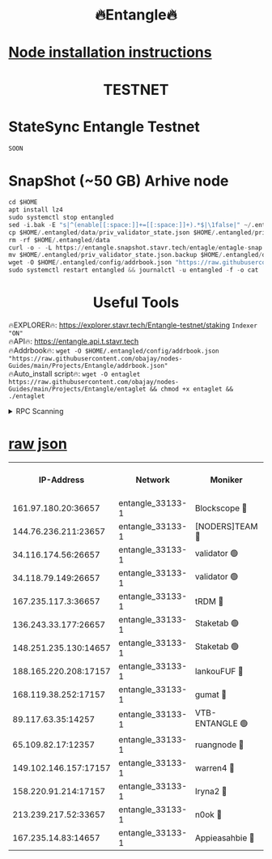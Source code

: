 <h1 align="center"> 🔥Entangle🔥</h1>

[Node installation instructions](https://github.com/obajay/nodes-Guides/tree/main/Projects/Entangle)
=

<h1 align="center"> TESTNET</h1>

# StateSync Entangle Testnet
```python
SOON
```
# SnapShot (~50 GB) Arhive node
```python
cd $HOME
apt install lz4
sudo systemctl stop entangled
sed -i.bak -E "s|^(enable[[:space:]]+=[[:space:]]+).*$|\1false|" ~/.entangled/config/config.toml
cp $HOME/.entangled/data/priv_validator_state.json $HOME/.entangled/priv_validator_state.json.backup
rm -rf $HOME/.entangled/data
curl -o - -L https://entangle.snapshot.stavr.tech/entagle/entagle-snap.tar.lz4 | lz4 -c -d - | tar -x -C $HOME/.entangled --strip-components 2
mv $HOME/.entangled/priv_validator_state.json.backup $HOME/.entangled/data/priv_validator_state.json
wget -O $HOME/.entangled/config/addrbook.json "https://raw.githubusercontent.com/obajay/nodes-Guides/main/Projects/Entangle/addrbook.json"
sudo systemctl restart entangled && journalctl -u entangled -f -o cat
```
 <h1 align="center"> Useful Tools</h1>
 
🔥EXPLORER🔥: https://explorer.stavr.tech/Entangle-testnet/staking        `Indexer "ON"` \
🔥API🔥:      https://entangle.api.t.stavr.tech \
🔥Addrbook🔥: ```wget -O $HOME/.entangled/config/addrbook.json "https://raw.githubusercontent.com/obajay/nodes-Guides/main/Projects/Entangle/addrbook.json"``` \
🔥Auto_install script🔥:  `wget -O entaglet https://raw.githubusercontent.com/obajay/nodes-Guides/main/Projects/Entangle/entaglet && chmod +x entaglet && ./entaglet`


<details>
<summary>RPC Scanning</summary>

<h2 align="center"> We scan nodes in real time every 4 hours. And we provide the final result of RPC endpoints.
We cannot influence the operation of these nodes in any way. </h2>


```python
If Voting Power is higher than 0 --> then the Node is a validator of the network and may be subject to attack and be a potential threat to the chain.
```
```python
We marked such validators with a red symbol
```

</details>

[raw json](https://rpc-check.entangt.stavr.tech/entangt/rpc-entangt-result.json)
=


<table><tr><th>IP-Address</th><th>Network</th><th>Moniker</th><th>Latest Block Height</th><th>Earliest Block Height</th><th>Catching Up</th><th>Tx Index</th><th>Voting Power</th><th>Scan Time</th></tr><tr><td>161.97.180.20:36657</td><td>entangle_33133-1</td><td>Blockscope 🔴</td><td>1735664</td><td>1</td><td>False</td><td>off</td><td>259586473635098</td><td>2024-01-17T19:46:51.712665154UTC</td></tr><tr><td>144.76.236.211:23657</td><td>entangle_33133-1</td><td>[NODERS]TEAM 🔴</td><td>1735667</td><td>1</td><td>False</td><td>off</td><td>47049700500000000</td><td>2024-01-17T19:47:02.181331937UTC</td></tr><tr><td>34.116.174.56:26657</td><td>entangle_33133-1</td><td>validator 🟢</td><td>1735668</td><td>1</td><td>False</td><td>on</td><td>0</td><td>2024-01-17T19:47:08.677085004UTC</td></tr><tr><td>34.118.79.149:26657</td><td>entangle_33133-1</td><td>validator 🟢</td><td>1735668</td><td>1</td><td>False</td><td>on</td><td>0</td><td>2024-01-17T19:47:09.276239335UTC</td></tr><tr><td>167.235.117.3:36657</td><td>entangle_33133-1</td><td>tRDM 🔴</td><td>1735668</td><td>1</td><td>False</td><td>on</td><td>156936948832723</td><td>2024-01-17T19:47:10.188678337UTC</td></tr><tr><td>136.243.33.177:26657</td><td>entangle_33133-1</td><td>Staketab 🟢</td><td>1735667</td><td>660001</td><td>False</td><td>on</td><td>0</td><td>2024-01-17T19:47:04.504664478UTC</td></tr><tr><td>148.251.235.130:14657</td><td>entangle_33133-1</td><td>Staketab 🟢</td><td>1735664</td><td>660801</td><td>False</td><td>on</td><td>0</td><td>2024-01-17T19:46:51.438932094UTC</td></tr><tr><td>188.165.220.208:17157</td><td>entangle_33133-1</td><td>lankouFUF 🔴</td><td>1735665</td><td>725001</td><td>False</td><td>on</td><td>180899900000002</td><td>2024-01-17T19:46:56.874783607UTC</td></tr><tr><td>168.119.38.252:17157</td><td>entangle_33133-1</td><td>gumat 🔴</td><td>1735665</td><td>962001</td><td>False</td><td>on</td><td>314013548351851</td><td>2024-01-17T19:46:56.572022954UTC</td></tr><tr><td>89.117.63.35:14257</td><td>entangle_33133-1</td><td>VTB-ENTANGLE 🟢</td><td>1735665</td><td>1162001</td><td>False</td><td>off</td><td>0</td><td>2024-01-17T19:46:59.484603767UTC</td></tr><tr><td>65.109.82.17:12357</td><td>entangle_33133-1</td><td>ruangnode 🔴</td><td>1735664</td><td>1312001</td><td>False</td><td>off</td><td>320450335362747</td><td>2024-01-17T19:46:52.146370526UTC</td></tr><tr><td>149.102.146.157:17157</td><td>entangle_33133-1</td><td>warren4 🔴</td><td>1735667</td><td>1436001</td><td>False</td><td>on</td><td>454417023854259</td><td>2024-01-17T19:47:01.869553070UTC</td></tr><tr><td>158.220.91.214:17157</td><td>entangle_33133-1</td><td>Iryna2 🔴</td><td>1735668</td><td>1440001</td><td>False</td><td>on</td><td>278277208343724</td><td>2024-01-17T19:47:09.602890121UTC</td></tr><tr><td>213.239.217.52:33657</td><td>entangle_33133-1</td><td>n0ok 🔴</td><td>1735668</td><td>1635668</td><td>False</td><td>off</td><td>46574292273662988</td><td>2024-01-17T19:47:08.916482101UTC</td></tr><tr><td>167.235.14.83:14657</td><td>entangle_33133-1</td><td>Appieasahbie 🔴</td><td>1735668</td><td>1716001</td><td>False</td><td>on</td><td>44123121801989996</td><td>2024-01-17T19:47:09.865342655UTC</td></tr></table>
